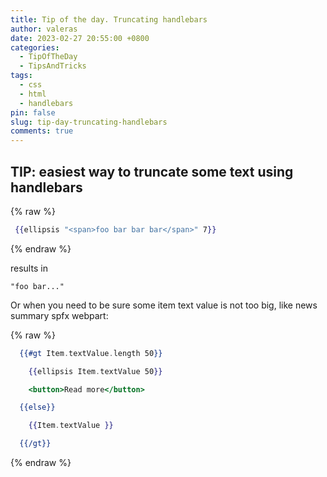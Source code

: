 ```yaml
---
title: Tip of the day. Truncating handlebars
author: valeras
date: 2023-02-27 20:55:00 +0800
categories:
  - TipOfTheDay
  - TipsAndTricks
tags:
  - css
  - html
  - handlebars
pin: false
slug: tip-day-truncating-handlebars
comments: true
---
```


## TIP: easiest way to truncate some text using handlebars

{% raw %}
```hbs
 {{ellipsis "<span>foo bar bar bar</span>" 7}}
```
{% endraw %}

results in

```Plaintext
"foo bar..."
```

Or when you need to be sure some item text value is not too big, like news summary spfx webpart:

{% raw %}
```hbs
  {{#gt Item.textValue.length 50}}

    {{ellipsis Item.textValue 50}} 

    <button>Read more</button>

  {{else}}

    {{Item.textValue }}

  {{/gt}}
```
{% endraw %}
